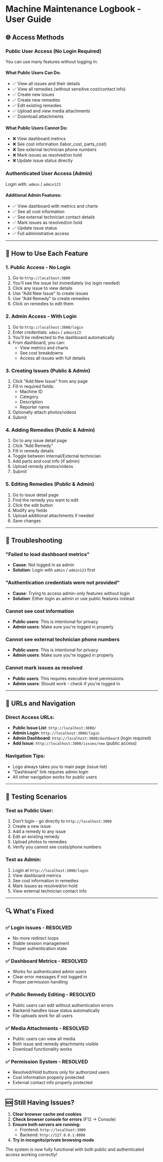 # Machine Maintenance Logbook - User Guide

## 🌐 Access Methods

### **Public User Access (No Login Required)**
You can use many features without logging in:

#### What Public Users Can Do:
- ✅ View all issues and their details
- ✅ View all remedies (without sensitive cost/contact info)
- ✅ Create new issues
- ✅ Create new remedies
- ✅ Edit existing remedies
- ✅ Upload and view media attachments
- ✅ Download attachments

#### What Public Users Cannot Do:
- ❌ View dashboard metrics
- ❌ See cost information (labor_cost, parts_cost)
- ❌ See external technician phone numbers
- ❌ Mark issues as resolved/on hold
- ❌ Update issue status directly

### **Authenticated User Access (Admin)**
Login with: `admin` / `admin123`

#### Additional Admin Features:
- ✅ View dashboard with metrics and charts
- ✅ See all cost information
- ✅ See external technician contact details
- ✅ Mark issues as resolved/on hold
- ✅ Update issue status
- ✅ Full administrative access

---

## 🚀 How to Use Each Feature

### **1. Public Access - No Login**
1. Go to `http://localhost:3000`
2. You'll see the issue list immediately (no login needed)
3. Click any issue to view details
4. Use "Add New Issue" to create issues
5. Use "Add Remedy" to create remedies
6. Click on remedies to edit them

### **2. Admin Access - With Login**
1. Go to `http://localhost:3000/login`
2. Enter credentials: `admin` / `admin123`
3. You'll be redirected to the dashboard automatically
4. From dashboard, you can:
   - View metrics and charts
   - See cost breakdowns
   - Access all issues with full details

### **3. Creating Issues (Public & Admin)**
1. Click "Add New Issue" from any page
2. Fill in required fields:
   - Machine ID
   - Category
   - Description
   - Reporter name
3. Optionally attach photos/videos
4. Submit

### **4. Adding Remedies (Public & Admin)**
1. Go to any issue detail page
2. Click "Add Remedy"
3. Fill in remedy details
4. Toggle between Internal/External technician
5. Add parts and cost info (if admin)
6. Upload remedy photos/videos
7. Submit

### **5. Editing Remedies (Public & Admin)**
1. Go to issue detail page
2. Find the remedy you want to edit
3. Click the edit button
4. Modify any fields
5. Upload additional attachments if needed
6. Save changes

---

## 🔧 Troubleshooting

### **"Failed to load dashboard metrics"**
- **Cause**: Not logged in as admin
- **Solution**: Login with `admin` / `admin123` first

### **"Authentication credentials were not provided"**
- **Cause**: Trying to access admin-only features without login
- **Solution**: Either login as admin or use public features instead

### **Cannot see cost information**
- **Public users**: This is intentional for privacy
- **Admin users**: Make sure you're logged in properly

### **Cannot see external technician phone numbers**
- **Public users**: This is intentional for privacy
- **Admin users**: Make sure you're logged in properly

### **Cannot mark issues as resolved**
- **Public users**: This requires executive-level permissions
- **Admin users**: Should work - check if you're logged in

---

## 📱 URLs and Navigation

### **Direct Access URLs:**
- **Public Issue List**: `http://localhost:3000/`
- **Admin Login**: `http://localhost:3000/login`
- **Admin Dashboard**: `http://localhost:3000/dashboard` (login required)
- **Add Issue**: `http://localhost:3000/issues/new` (public access)

### **Navigation Tips:**
- Logo always takes you to main page (issue list)
- "Dashboard" link requires admin login
- All other navigation works for public users

---

## 🎯 Testing Scenarios

### **Test as Public User:**
1. Don't login - go directly to `http://localhost:3000`
2. Create a new issue
3. Add a remedy to any issue
4. Edit an existing remedy
5. Upload photos to remedies
6. Verify you cannot see costs/phone numbers

### **Test as Admin:**
1. Login at `http://localhost:3000/login`
2. View dashboard metrics
3. See cost information in remedies
4. Mark issues as resolved/on hold
5. View external technician contact info

---

## 🔍 What's Fixed

### ✅ **Login Issues - RESOLVED**
- No more redirect loops
- Stable session management
- Proper authentication state

### ✅ **Dashboard Metrics - RESOLVED**
- Works for authenticated admin users
- Clear error messages if not logged in
- Proper permission handling

### ✅ **Public Remedy Editing - RESOLVED**
- Public users can edit without authentication errors
- Backend handles issue status automatically
- File uploads work for all users

### ✅ **Media Attachments - RESOLVED**
- Public users can view all media
- Both issue and remedy attachments visible
- Download functionality works

### ✅ **Permission System - RESOLVED**
- Resolved/Hold buttons only for authorized users
- Cost information properly protected
- External contact info properly protected

---

## 🆘 Still Having Issues?

1. **Clear browser cache and cookies**
2. **Check browser console for errors** (F12 → Console)
3. **Ensure both servers are running:**
   - Frontend: `http://localhost:3000`
   - Backend: `http://127.0.0.1:8000`
4. **Try in incognito/private browsing mode**

The system is now fully functional with both public and authenticated access working correctly! 